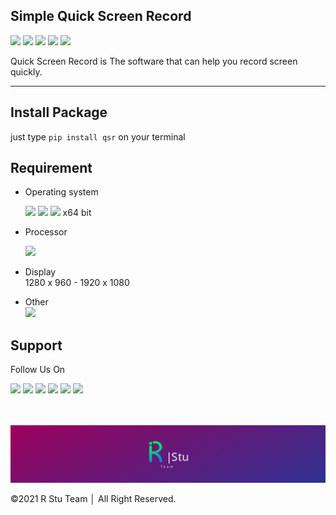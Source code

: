 
## Simple Quick Screen Record
<p>
<a href="https://github.com/rstusoftdev/QSR/releases"><img src="https://img.shields.io/badge/2.9.12-HexColor?style=flat-square&label=Latest&color=blue"/></a>
<a href="https://github.com/rstusoftdev/QSR/blob/main/LICENSE"><img src="https://img.shields.io/badge/GPL v3-HexColor?style=flat-square&label=License&color=blue"/></a>
<a href="https://www.python.org/"><img src="https://img.shields.io/badge/Python-3776AB?style=flat-square&logo=python&logoColor=white" /></a>
<a href="https://docs.microsoft.com/en-us/dotnet/csharp/"><img src="https://img.shields.io/badge/C%23-239120?style=flat-square&logo=c-sharp&logoColor=white" /></a>
<a href="https://dotnet.microsoft.com/download/dotnet-framework"><img src="https://img.shields.io/badge/.NET-512BD4?style=flat-square&logo=dotnet&logoColor=white" /></a>
</p>
Quick Screen Record is The software that can help you record screen quickly.
  
---


## Install Package
just type ```pip install qsr``` on your terminal

## Requirement
 
 - Operating system
    <br> <p>
   <img src="https://img.shields.io/badge/Windows 8-0078D6?style=for-the-badge&logo=windows&logoColor=white"/>
   <img src="https://img.shields.io/badge/Windows 8.1-0078D6?style=for-the-badge&logo=windows&logoColor=white"/>
   <img src="https://img.shields.io/badge/Windows 10-0078D6?style=for-the-badge&logo=windows&logoColor=white"/> x64 bit</p>


 - Processor <br><p>
   <img src="https://img.shields.io/badge/Intel-DualCore-0071C5?style=for-the-badge&logo=intel&logoColor=white"/>
    </p>
    
 - Display <br>
   1280 x 960 - 1920 x 1080 
    
 - Other <br>
   <a href="https://www.python.org/"><img src="https://img.shields.io/badge/Python 3.9-3776AB?style=for-the-badge&logo=python&logoColor=white" /></a>
   </p>
   
## Support
  
Follow Us On
<p>  
<a href="https://discord.io/RStuTeamServer"><img src="https://img.shields.io/badge/Discord-7289DA?style=for-the-badge&logo=discord&logoColor=white"/></a>
<a href="https://twitter.com/radit_rstuanim"><img src="https://img.shields.io/badge/Twitter-1DA1F2?style=for-the-badge&logo=twitter&logoColor=white"/></a>
<a href="https://dribbble.com/R_Stu_Team"><img src="https://img.shields.io/badge/Dribbble-EA4C89?style=for-the-badge&logo=dribbble&logoColor=white"/></a>
<a href="https://github.com/rstusoftdev"><img src="https://img.shields.io/badge/GitHub-100000?style=for-the-badge&logo=github&logoColor=white"/></a>
<a href="https://www.youtube.com/channel/UCFKHdP2BYzlEslkv4UPv-CQ"><img src="https://img.shields.io/badge/YouTube-FF0000?style=for-the-badge&logo=youtube&logoColor=white"/></a>
<a href="https://www.artstation.com/rstuanim"><img src="https://img.shields.io/badge/ArtStation-13AFF0?style=for-the-badge&logo=ArtStation&logoColor=white"/></a>
</p>
<br>
  <br>
  


<img src="https://github.com/rstusoftdev/badge/blob/main/R%20STu%20Banner.svg" alt="banner" />

©2021  R Stu Team │ All Right Reserved.